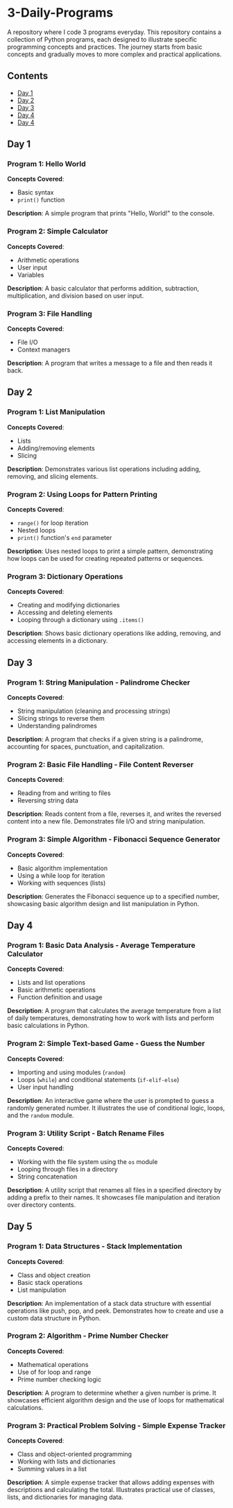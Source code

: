 # 3-Daily-Programs
A repository where I code 3 programs everyday.
This repository contains a collection of Python programs, each designed to illustrate specific programming concepts and practices. The journey starts from basic concepts and gradually moves to more complex and practical applications.

## Contents
- [Day 1](#day-1)
- [Day 2](#day-2)
- [Day 3](#day-3)
- [Day 4](#day-4)
- [Day 4](#day-5)

## Day 1

### Program 1: Hello World
**Concepts Covered**: 
- Basic syntax
- `print()` function

**Description**: 
A simple program that prints "Hello, World!" to the console.

### Program 2: Simple Calculator
**Concepts Covered**: 
- Arithmetic operations
- User input
- Variables

**Description**: 
A basic calculator that performs addition, subtraction, multiplication, and division based on user input.

### Program 3: File Handling
**Concepts Covered**: 
- File I/O
- Context managers

**Description**: 
A program that writes a message to a file and then reads it back.

## Day 2

### Program 1: List Manipulation
**Concepts Covered**: 
- Lists
- Adding/removing elements
- Slicing

**Description**: 
Demonstrates various list operations including adding, removing, and slicing elements.

### Program 2: Using Loops for Pattern Printing
**Concepts Covered**: 
- `range()` for loop iteration
- Nested loops
- `print()` function's `end` parameter

**Description**: 
Uses nested loops to print a simple pattern, demonstrating how loops can be used for creating repeated patterns or sequences.

### Program 3: Dictionary Operations
**Concepts Covered**: 
- Creating and modifying dictionaries
- Accessing and deleting elements
- Looping through a dictionary using `.items()`

**Description**: 
Shows basic dictionary operations like adding, removing, and accessing elements in a dictionary.

## Day 3

### Program 1: String Manipulation - Palindrome Checker
**Concepts Covered**: 
- String manipulation (cleaning and processing strings)
- Slicing strings to reverse them
- Understanding palindromes

**Description**: 
A program that checks if a given string is a palindrome, accounting for spaces, punctuation, and capitalization.

### Program 2: Basic File Handling - File Content Reverser
**Concepts Covered**: 
- Reading from and writing to files
- Reversing string data

**Description**: 
Reads content from a file, reverses it, and writes the reversed content into a new file. Demonstrates file I/O and string manipulation.

### Program 3: Simple Algorithm - Fibonacci Sequence Generator
**Concepts Covered**: 
- Basic algorithm implementation
- Using a while loop for iteration
- Working with sequences (lists)

**Description**: 
Generates the Fibonacci sequence up to a specified number, showcasing basic algorithm design and list manipulation in Python.

## Day 4

### Program 1: Basic Data Analysis - Average Temperature Calculator
**Concepts Covered**: 
- Lists and list operations
- Basic arithmetic operations
- Function definition and usage

**Description**: 
A program that calculates the average temperature from a list of daily temperatures, demonstrating how to work with lists and perform basic calculations in Python.

### Program 2: Simple Text-based Game - Guess the Number
**Concepts Covered**: 
- Importing and using modules (`random`)
- Loops (`while`) and conditional statements (`if-elif-else`)
- User input handling

**Description**: 
An interactive game where the user is prompted to guess a randomly generated number. It illustrates the use of conditional logic, loops, and the `random` module.

### Program 3: Utility Script - Batch Rename Files
**Concepts Covered**: 
- Working with the file system using the `os` module
- Looping through files in a directory
- String concatenation

**Description**: 
A utility script that renames all files in a specified directory by adding a prefix to their names. It showcases file manipulation and iteration over directory contents.

## Day 5

### Program 1: Data Structures - Stack Implementation
**Concepts Covered**: 
- Class and object creation
- Basic stack operations
- List manipulation

**Description**: 
An implementation of a stack data structure with essential operations like push, pop, and peek. Demonstrates how to create and use a custom data structure in Python.

### Program 2: Algorithm - Prime Number Checker
**Concepts Covered**: 
- Mathematical operations
- Use of for loop and range
- Prime number checking logic

**Description**: 
A program to determine whether a given number is prime. It showcases efficient algorithm design and the use of loops for mathematical calculations.

### Program 3: Practical Problem Solving - Simple Expense Tracker
**Concepts Covered**: 
- Class and object-oriented programming
- Working with lists and dictionaries
- Summing values in a list

**Description**: 
A simple expense tracker that allows adding expenses with descriptions and calculating the total. Illustrates practical use of classes, lists, and dictionaries for managing data.


<!-- Future day entries go here -->


